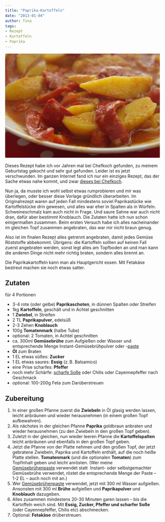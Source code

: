 ```yaml
---
title: "Paprika-Kartoffeln"
date: "2013-01-04" 
author: Tina
tags:
- Rezept
- Kartoffeln
- Paprika
---
```


![paprika-kartoffeln](images/paprika-kartoffeln.jpg)

Dieses Rezept habe ich vor Jahren mal bei Chefkoch gefunden, zu meinem Geburtstag gekocht und sehr gut gefunden. Leider ist es jetzt verschwunden. Im ganzen Internet fand ich nur ein einziges Rezept, das der Sache etwas nahe kommt, und zwar [dieses bei Chefkoch](http://www.chefkoch.de/rezepte/1571931264708758/Paprika-Kartoffeln.html). 

Nun ja, da musste ich wohl selbst etwas rumprobieren und mir was überlegen, oder besser diese Vorlage gründlich überarbeiten. Im Originalrezept waren auf jeden Fall mindestens soviel Paprikastücke wie Kartoffelstücke drin gewesen, und alles war eher in Spalten als in Würfeln. Schweineschmalz kam auch nicht in Frage. Und saure Sahne war auch nicht dran, dafür aber bestimmt Knoblauch. Die Zutaten hatte ich nun schon einigermaßen zusammen. Beim ersten Versuch habe ich alles nacheinander im gleichen Topf zusammen angebraten, das war mir nicht braun genug.

Also ist im finalen Rezept alles getrennt angebraten, damit jedes Gemüse Röststoffe abbekommt. Übrigens: die Kartoffeln sollten auf keinen Fall zuerst angebraten werden, sonst legt alles am Topfboden an und man kann die anderen Dinge nicht mehr richtig braten, sondern alles brennt an.

Die Paprikakartoffeln kann man als Hauptgericht essen. Mit Fetakäse bestreut machen sie noch etwas satter.

## Zutaten

für 4 Portionen

- 3-4 rote (oder gelbe) **Paprikaschoten**, in dünnen Spalten oder Streifen
- 1kg **Kartoffeln**, geschält und in Achtel geschnitten
- 1 **Zwiebel**, in Streifen
- 2 TL **Paprikapulver**, edelsüß
- 2-3 Zehen **Knoblauch**
- 100g **Tomatenmark** (halbe Tube)
- optional: 2 Tomaten, in Achtel geschnitten
- ca. 300ml **Gemüsebrühe** zum Aufgießen oder Wasser und entsprechende Menge Instant-Gemüsebrühpulver oder -[paste](/posts/2012/10/gemusebruhe-paste-eingemachtes-suppengewurz-und-inoffizieller-dreckwegtag/ "Gemüsebrühe-Paste / eingemachtes Suppengewürz und inoffizieller Dreckwegtag")
- **Öl** zum Braten
- 1 EL etwas süßes: **Zucker**
- 1 EL etwas saures: **Essig** (z. B. Balsamico)
- eine Prise scharfes: **Pfeffer**
- noch mehr Schärfe: [scharfe Soße](/posts/2012/06/2-miniprojekte-eistee-mit-sirup-und-scharfe-sose/ "2 Miniprojekte: Eistee mit Sirup und scharfe Soße") oder Chilis oder Cayennepfeffer nach Geschmack
- optional: 100-200g Feta zum Darüberstreuen

## Zubereitung

1. In einer großen Pfanne zuerst die **Zwiebeln** in Öl glasig werden lassen, leicht anbräunen und wieder herausnehmen (in einem großen Topf aufbewahren).
2. Als nächstes in der gleichen Pfanne **Paprika** goldbraun anbraten und wieder herausnehmen (zu den Zwiebeln in den großen Topf geben).
3. Zuletzt in der gleichen, nun wieder leeren Pfanne die **Kartoffelspalten** leicht anbräunen und ebenfalls in den großen Topf geben.
4. Jetzt die Pfanne von der Platte nehmen und den großen Topf, der jetzt gebratene Zwiebeln, Paprika und Kartoffeln enthält, auf die noch heiße Platte stellen. **Tomatenmark** (und die optionalen **Tomaten**) zum Topfinhalt geben und leicht anrösten. (Wer meine [Gemüsebrühenpaste](http://apfeleimer.wordpress.com/2012/10/14/gemusebruhe-paste-eingemachtes-suppengewurz-und-inoffizieller-dreckwegtag/ "Gemüsebrühe-Paste / eingemachtes Suppengewürz und inoffizieller Dreckwegtag") verwendet statt  Instant- oder selbstgemachter Gemüsebrühe verwendet, röstet die entsprechende Menge der Paste – 1-2 EL – auch noch mit an.)
5. Wer [Gemüsebrühenpaste](http://apfeleimer.wordpress.com/2012/10/14/gemusebruhe-paste-eingemachtes-suppengewurz-und-inoffizieller-dreckwegtag/ "Gemüsebrühe-Paste / eingemachtes Suppengewürz und inoffizieller Dreckwegtag") verwendet, jetzt mit 300 ml Wasser aufgießen. Ansonsten mit 300 ml **Brühe** aufgießen und **Paprikapulver** und **Knoblauch** dazugeben.
6. Alles zusammen mindestens 20-30 Minuten garen lassen – bis die Kartoffeln weich sind. Mit **Essig, Zucker, Pfeffer und scharfer Soße** (oder Cayennepfeffer, Chilis etc) abschmecken.
7. Optional: **Fetakäse** drüberstreuen.
